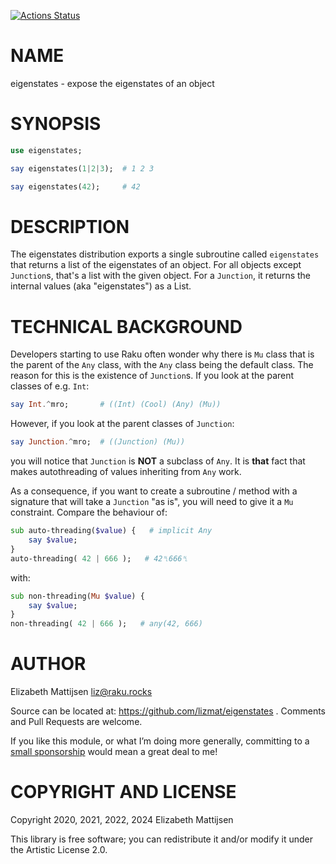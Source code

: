 [![Actions Status](https://github.com/lizmat/eigenstates/workflows/test/badge.svg)](https://github.com/lizmat/eigenstates/actions)

NAME
====

eigenstates - expose the eigenstates of an object

SYNOPSIS
========

```raku
use eigenstates;

say eigenstates(1|2|3);  # 1 2 3

say eigenstates(42);     # 42
```

DESCRIPTION
===========

The eigenstates distribution exports a single subroutine called `eigenstates` that returns a list of the eigenstates of an object. For all objects except `Junction`s, that's a list with the given object. For a `Junction`, it returns the internal values (aka "eigenstates") as a List.

TECHNICAL BACKGROUND
====================

Developers starting to use Raku often wonder why there is `Mu` class that is the parent of the `Any` class, with the `Any` class being the default class. The reason for this is the existence of `Junction`s. If you look at the parent classes of e.g. `Int`:

```raku
say Int.^mro;       # ((Int) (Cool) (Any) (Mu))
```

However, if you look at the parent classes of `Junction`:

```raku
say Junction.^mro;  # ((Junction) (Mu))
```

you will notice that `Junction` is **NOT** a subclass of `Any`. It is **that** fact that makes autothreading of values inheriting from `Any` work.

As a consequence, if you want to create a subroutine / method with a signature that will take a `Junction` "as is", you will need to give it a `Mu` constraint. Compare the behaviour of:

```raku
sub auto-threading($value) {   # implicit Any
    say $value;
}
auto-threading( 42 | 666 );   # 42␤666␤
```

with:

```raku
sub non-threading(Mu $value) {
    say $value;
}
non-threading( 42 | 666 );   # any(42, 666)
```

AUTHOR
======

Elizabeth Mattijsen <liz@raku.rocks>

Source can be located at: https://github.com/lizmat/eigenstates . Comments and Pull Requests are welcome.

If you like this module, or what I’m doing more generally, committing to a [small sponsorship](https://github.com/sponsors/lizmat/) would mean a great deal to me!

COPYRIGHT AND LICENSE
=====================

Copyright 2020, 2021, 2022, 2024 Elizabeth Mattijsen

This library is free software; you can redistribute it and/or modify it under the Artistic License 2.0.

